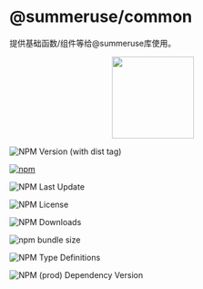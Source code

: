 # @summeruse/common

提供基础函数/组件等给@summeruse库使用。

<p align="center">
  <img width="144px" src="https://642661520.github.io/SummerUse/summeruse_logo_256.png" />
</p>

![NPM Version (with dist tag)](https://img.shields.io/npm/v/%40summeruse%2Fcommon/beta)

[![npm](https://img.shields.io/npm/v/@summeruse/common)](https://www.npmjs.com/package/@summeruse/common)

![NPM Last Update](https://img.shields.io/npm/last-update/%40summeruse%2Fcommon)

![NPM License](https://img.shields.io/npm/l/%40summeruse%2Fcommon)

![NPM Downloads](https://img.shields.io/npm/dy/%40summeruse%2Fcommon)

![npm bundle size](https://img.shields.io/bundlephobia/minzip/%40summeruse%2Fcommon)

![NPM Type Definitions](https://img.shields.io/npm/types/%40summeruse%2Fcommon)

![NPM (prod) Dependency Version](https://img.shields.io/npm/dependency-version/%40summeruse%2Fcommon/vue)
